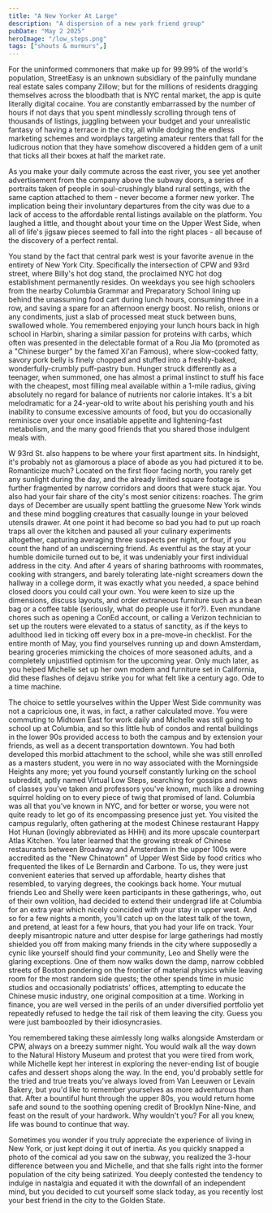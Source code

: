 ```yaml
---
title: "A New Yorker At Large"
description: "A dispersion of a new york friend group"
pubDate: "May 2 2025"
heroImage: "/low_steps.png"
tags: ["shouts & murmurs",]
---
```

For the uninformed commoners that make up for 99.99% of the world's population, StreetEasy is an unknown subsidiary of the painfully mundane real estate sales company Zillow; but for the millions of residents dragging themselves across the bloodbath that is NYC rental market, the app is quite literally digital cocaine. You are constantly embarrassed by the number of hours if not days that you spent mindlessly scrolling through tens of thousands of listings, juggling between your budget and your unrealistic fantasy of having a terrace in the city, all while dodging the endless marketing schemes and wordplays targeting amateur renters that fall for the ludicrous notion that they have somehow discovered a hidden gem of a unit that ticks all their boxes at half the market rate.


As you make your daily commute across the east river, you see yet another advertisement from the company above the subway doors, a series of portraits taken of people in soul-crushingly bland rural settings, with the same caption attached to them - never become a former new yorker. The implication being their involuntary departures from the city was due to a lack of access to the affordable rental listings available on the platform. You laughed a little, and thought about your time on the Upper West Side, when all of life's jigsaw pieces seemed to fall into the right places - all because of the discovery of a perfect rental.


You stand by the fact that central park west is your favorite avenue in the entirety of New York City. Specifically the intersection of CPW and 93rd street, where Billy's hot dog stand, the proclaimed NYC hot dog establishment permanently resides. On weekdays you see high schoolers from the nearby Columbia Grammar and Preparatory School lining up behind the unassuming food cart during lunch hours, consuming three in a row, and saving a spare for an afternoon energy boost. No relish, onions or any condiments, just a slab of processed meat stuck between buns, swallowed whole. You remembered enjoying your lunch hours back in high school in Harbin, sharing a similar passion for proteins with carbs, which often was presented in the delectable format of a Rou Jia Mo (promoted as a "Chinese burger" by the famed  Xi'an Famous), where slow-cooked fatty, savory pork belly is finely chopped and stuffed into a freshly-baked, wonderfully-crumbly puff-pastry bun. Hunger struck differently as a teenager, when summoned, one has almost a primal instinct to stuff his face with the cheapest, most filling meal available within a 1-mile radius, giving absolutely no regard for balance of nutrients nor calorie intakes. It's a bit melodramatic for a 24-year-old to write about his perishing youth and his inability to consume excessive amounts of food, but you do occasionally reminisce over your once insatiable appetite and lightening-fast metabolism, and the many good friends that you shared those indulgent meals with.


W 93rd St. also happens to be where your first apartment sits. In hindsight, it's probably not as glamorous a place of abode as you had pictured it to be. Romanticize much? Located on the first floor facing north, you rarely get any sunlight during the day, and the already limited square footage is further fragmented by narrow corridors and doors that were stuck ajar. You also had your fair share of the city's most senior citizens: roaches. The grim days of December are usually spent battling the gruesome New York winds and these mind boggling creatures that casually lounge in your beloved utensils drawer. At one point it had become so bad you had to put up roach traps all over the kitchen and paused all your culinary experiments altogether, capturing averaging three suspects per night, or four, if you count the hand of an undiscerning friend. As eventful as the stay at your humble domicile turned out to be, it was undeniably your first individual address in the city. And after 4 years of sharing bathrooms with roommates, cooking with strangers, and barely tolerating late-night screamers down the hallway in a college dorm, it was exactly what you needed, a space behind closed doors you could call your own. You were keen to size up the dimensions, discuss layouts, and order extraneous furniture such as a bean bag or a coffee table (seriously, what do people use it for?). Even mundane chores such as opening a ConEd account, or calling a Verizon technician to set up the routers were elevated to a status of sanctity, as if the keys to adulthood lied in ticking off every box in a pre-move-in checklist. For the entire month of May, you find yourselves running up and down Amsterdam, bearing groceries mimicking the choices of more seasoned adults, and a completely unjustified optimism for the upcoming year. Only much later, as you helped Michelle set up her own modem and furniture set in California, did these flashes of dejavu strike you for what felt like a century ago. Ode to a time machine.


The choice to settle yourselves within the Upper West Side community was not a capricious one, it was, in fact, a rather calculated move. You were commuting to Midtown East for work daily and Michelle was still going to school up at Columbia, and so this little hub of condos and rental buildings in the lower 90s provided access to both the campus and by extension your friends, as well as a decent transportation downtown. You had both developed this morbid attachment to the school, while she was still enrolled as a masters student, you were in no way associated with the Morningside Heights any more; yet you found yourself constantly lurking on the school subreddit, aptly named Virtual Low Steps, searching for gossips and news of classes you've taken and professors you've known, much like a drowning squirrel holding on to every piece of twig that promised of land. Columbia was all that you've known in NYC, and for better or worse, you were not quite ready to let go of its encompassing presence just yet. You visited the campus regularly, often gathering at the modest Chinese restaurant Happy Hot Hunan (lovingly abbreviated as HHH) and its more upscale counterpart Atlas Kitchen. You later learned that the growing streak of Chinese restaurants between Broadway and Amsterdam in the upper 100s were accredited as the "New Chinatown" of Upper West Side by food critics who frequented the likes of Le Bernardin and Carbone. To us, they were just convenient eateries that served up affordable, hearty dishes that resembled, to varying degrees, the cookings back home. Your mutual friends Leo and Shelly were keen participants in these gatherings, who, out of their own volition, had decided to extend their undergrad life at Columbia for an extra year which nicely coincided with your stay in upper west. And so for a few nights a month, you'll catch up on the latest talk of the town, and pretend, at least for a few hours, that you had your life on track. Your deeply misantropic nature and utter despise for large gatherings had mostly shielded you off from making many friends in the city where supposedly a cynic like yourself should find your community, Leo and Shelly were the glaring exceptions. One of them now walks down the damp, narrow cobbled streets of Boston pondering on the frontier of material physics while leaving room for the most random side quests; the other spends time in music studios and occasionally podiatrists' offices, attempting to educate the Chinese music industry, one original composition at a time. Working in finance, you are well versed in the perils of an under diversified portfolio yet repeatedly refused to hedge the tail risk of them leaving the city. Guess you were just bamboozled by their idiosyncrasies.


You remembered taking these aimlessly long walks alongside Amsterdam or CPW, always on a breezy summer night. You would walk all the way down to the Natural History Museum and protest that you were tired from work, while Michelle kept her interest in exploring the never-ending list of bougie cafes and dessert shops along the way. In the end, you'd probably settle for the tried and true treats you've always loved from Van Leeuwen or Levain Bakery, but you'd like to remember yourselves as more adventurous than that. After a bountiful hunt through the upper 80s, you would return home safe and sound to the soothing opening credit of Brooklyn Nine-Nine, and feast on the result of your hardwork. Why wouldn't you? For all you knew, life was bound to continue that way.


Sometimes you wonder if you truly appreciate the experience of living in New York, or just kept doing it out of inertia. As you quickly snapped a photo of the comical ad you saw on the subway, you realized the 3-hour difference between you and Michelle, and that she falls right into the former population of the city being satirized. You deeply contested the tendency to indulge in nastalgia and equated it with the downfall of an independent mind, but you decided to cut yourself some slack today, as you recently lost your best friend in the city to the Golden State.